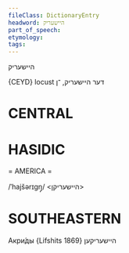 ```yaml
---
fileClass: DictionaryEntry
headword: היישעריק
part_of_speech: 
etymology: 
tags: 
---
```

היישעריק

{CEYD}
locust	דער היישעריק, ־ן

CENTRAL
========

HASIDIC
=======
= AMERICA = 

/ˈhajšərɪgŋ̩/ <היישעריקן>

SOUTHEASTERN
==============

Акри́ды {Lifshits 1869} היישעריקען